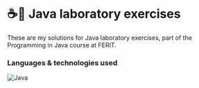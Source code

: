 # ☕🚀 Java laboratory exercises

These are my solutions for Java laboratory exercises, part of the Programming in Java course at FERIT.

### Languages & technologies used
![Java](https://img.shields.io/badge/java-%23ED8B00.svg?style=for-the-badge&logo=openjdk&logoColor=white)
